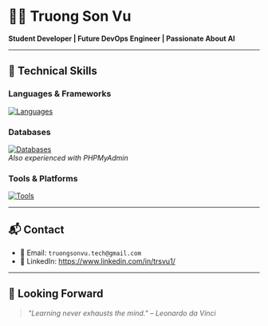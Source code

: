 # 👨‍💻 Truong Son Vu

**Student Developer | Future DevOps Engineer | Passionate About AI**

---

## 🧰 Technical Skills

### Languages & Frameworks  
[![Languages](https://skillicons.dev/icons?i=html,css,js,react,php,java,python,c,cpp)](https://skillicons.dev)

### Databases  
[![Databases](https://skillicons.dev/icons?i=mysql,github)](https://skillicons.dev)  
*Also experienced with PHPMyAdmin*

### Tools & Platforms  
[![Tools](https://skillicons.dev/icons?i=git,github,vscode,eclipse,discord)](https://skillicons.dev)  

---

## 📬 Contact

- 📧 Email: `truongsonvu.tech@gmail.com`  
- 💼 LinkedIn: https://www.linkedin.com/in/trsvu1/

---

## 🚀 Looking Forward

> _"Learning never exhausts the mind." – Leonardo da Vinci_  
